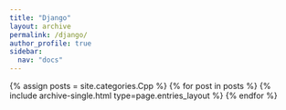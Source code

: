 ```yaml
---
title: "Django"
layout: archive
permalink: /django/
author_profile: true
sidebar:
  nav: "docs"
---
```



{% assign posts = site.categories.Cpp %}
{% for post in posts %} {% include archive-single.html type=page.entries_layout %} {% endfor %}